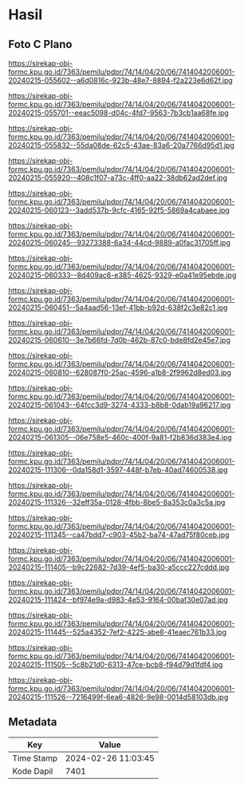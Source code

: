 # Hasil

## Foto C Plano

https://sirekap-obj-formc.kpu.go.id/7363/pemilu/pdpr/74/14/04/20/06/7414042006001-20240215-055602--a6d0816c-923b-48e7-8894-f2a223e6d62f.jpg

https://sirekap-obj-formc.kpu.go.id/7363/pemilu/pdpr/74/14/04/20/06/7414042006001-20240215-055701--eeac5098-d04c-4fd7-9563-7b3cb1aa68fe.jpg

https://sirekap-obj-formc.kpu.go.id/7363/pemilu/pdpr/74/14/04/20/06/7414042006001-20240215-055832--55da08de-62c5-43ae-83a6-20a7766d95d1.jpg

https://sirekap-obj-formc.kpu.go.id/7363/pemilu/pdpr/74/14/04/20/06/7414042006001-20240215-055920--408c1f07-a73c-4ff0-aa22-38db62ad2def.jpg

https://sirekap-obj-formc.kpu.go.id/7363/pemilu/pdpr/74/14/04/20/06/7414042006001-20240215-060123--3add537b-9cfc-4165-92f5-5869a4cabaee.jpg

https://sirekap-obj-formc.kpu.go.id/7363/pemilu/pdpr/74/14/04/20/06/7414042006001-20240215-060245--93273388-6a34-44cd-9889-a0fac31705ff.jpg

https://sirekap-obj-formc.kpu.go.id/7363/pemilu/pdpr/74/14/04/20/06/7414042006001-20240215-060333--8d409ac6-e385-4625-9329-e0a41e95ebde.jpg

https://sirekap-obj-formc.kpu.go.id/7363/pemilu/pdpr/74/14/04/20/06/7414042006001-20240215-060451--5a4aad56-13ef-41bb-b92d-638f2c3e82c1.jpg

https://sirekap-obj-formc.kpu.go.id/7363/pemilu/pdpr/74/14/04/20/06/7414042006001-20240215-060610--3e7b66fd-7d0b-462b-87c0-bde8fd2e45e7.jpg

https://sirekap-obj-formc.kpu.go.id/7363/pemilu/pdpr/74/14/04/20/06/7414042006001-20240215-060810--628087f0-25ac-4596-a1b8-2f9962d8ed03.jpg

https://sirekap-obj-formc.kpu.go.id/7363/pemilu/pdpr/74/14/04/20/06/7414042006001-20240215-061043--64fcc3d9-3274-4333-b8b8-0dab19a96217.jpg

https://sirekap-obj-formc.kpu.go.id/7363/pemilu/pdpr/74/14/04/20/06/7414042006001-20240215-061305--06e758e5-460c-400f-9a81-f2b836d383e4.jpg

https://sirekap-obj-formc.kpu.go.id/7363/pemilu/pdpr/74/14/04/20/06/7414042006001-20240215-111306--0da158d1-3597-448f-b7eb-40ad74600538.jpg

https://sirekap-obj-formc.kpu.go.id/7363/pemilu/pdpr/74/14/04/20/06/7414042006001-20240215-111326--32eff35a-0128-4fbb-8be5-8a353c0a3c5a.jpg

https://sirekap-obj-formc.kpu.go.id/7363/pemilu/pdpr/74/14/04/20/06/7414042006001-20240215-111345--ca47bdd7-c903-45b2-ba74-47ad75f80ceb.jpg

https://sirekap-obj-formc.kpu.go.id/7363/pemilu/pdpr/74/14/04/20/06/7414042006001-20240215-111405--b9c22682-7d39-4ef5-ba30-a5ccc227cddd.jpg

https://sirekap-obj-formc.kpu.go.id/7363/pemilu/pdpr/74/14/04/20/06/7414042006001-20240215-111424--bf974e9a-d983-4e53-9164-00baf30e07ad.jpg

https://sirekap-obj-formc.kpu.go.id/7363/pemilu/pdpr/74/14/04/20/06/7414042006001-20240215-111445--525a4352-7ef2-4225-abe8-41eaec761b33.jpg

https://sirekap-obj-formc.kpu.go.id/7363/pemilu/pdpr/74/14/04/20/06/7414042006001-20240215-111505--5c8b21d0-6313-47ce-bcb8-f94d79d1fdf4.jpg

https://sirekap-obj-formc.kpu.go.id/7363/pemilu/pdpr/74/14/04/20/06/7414042006001-20240215-111526--7216499f-6ea6-4826-9e98-0014d58103db.jpg


## Metadata

| Key        | Value               |
| ---------- | ------------------- |
| Time Stamp | 2024-02-26 11:03:45 |
| Kode Dapil | 7401                |



